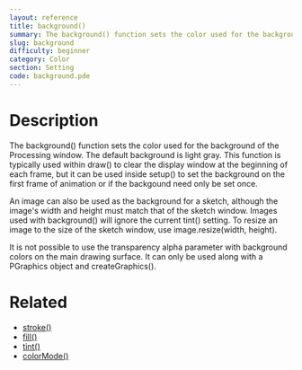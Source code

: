 ```yaml
---
layout: reference
title: background()
summary: The background() function sets the color used for the background of the Processing window
slug: background
difficulty: beginner
category: Color
section: Setting
code: background.pde
---
```


# Description

The background() function sets the color used for the background of the Processing window. The default background is light gray. This function is typically used within draw() to clear the display window at the beginning of each frame, but it can be used inside setup() to set the background on the first frame of animation or if the backgound need only be set once.
 
An image can also be used as the background for a sketch, although the image's width and height must match that of the sketch window. Images used with background() will ignore the current tint() setting. To resize an image to the size of the sketch window, use image.resize(width, height).
 
It is not possible to use the transparency alpha parameter with background colors on the main drawing surface. It can only be used along with a PGraphics object and createGraphics().
# Related

- [stroke()](stroke.html)
- [fill()](fill.html)
- [tint()](tint.html)
- [colorMode()](colormode.html)
